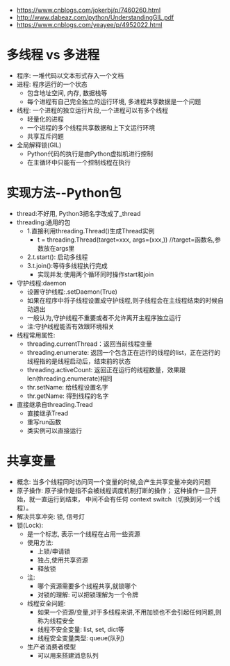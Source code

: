 - https://www.cnblogs.com/jokerbj/p/7460260.html
- http://www.dabeaz.com/python/UnderstandingGIL.pdf
- https://www.cnblogs.com/yeayee/p/4952022.html
# 多线程 vs 多进程
- 程序: 一堆代码以文本形式存入一个文档
- 进程: 程序运行的一个状态
   - 包含地址空间, 内存, 数据栈等
   - 每个进程有自己完全独立的运行环境, 多进程共享数据是一个问题
- 线程: 一个进程的独立运行片段,一个进程可以有多个线程
   - 轻量化的进程
   - 一个进程的多个线程共享数据和上下文运行环境
   - 共享互斥问题
- 全局解释锁(GIL)
   - Python代码的执行是由Python虚拟机进行控制
   - 在主循环中只能有一个控制线程在执行
# 实现方法--Python包
   - thread:不好用, Python3把名字改成了_thread 
   - threading:通用的包
     - 1.直接利用threading.Thread()生成Thread实例
         - t = threading.Thread(target=xxx, args=(xxx,)) //target=函数名,参数放在args里
     - 2.t.start(): 启动多线程
     - 3.t.join():等待多线程执行完成
         - 实现并发:使用两个循环同时操作start和join
   - 守护线程:daemon
     - 设置守护线程:.setDaemon(True)
     - 如果在程序中将子线程设置成守护线程,则子线程会在主线程结束的时候自动退出
     - 一般认为,守护线程不重要或者不允许离开主程序独立运行
     - 注:守护线程能否有效跟环境相关
   - 线程常用属性:
     - threading.currentThread：返回当前线程变量
     - threading.enumerate:     返回一个包含正在运行的线程的list，正在运行的线程指的是线程启动后，结束前的状态
     - threading.activeCount:   返回正在运行的线程数量，效果跟 len(threading.enumerate)相同
     - thr.setName:             给线程设置名字
     - thr.getName:             得到线程的名字
   - 直接继承自threading.Tread
     - 直接继承Tread
     - 重写run函数
     - 类实例可以直接运行
# 共享变量
- 概念: 当多个线程同时访问同一个变量的时候,会产生共享变量冲突的问题
- 原子操作: 原子操作是指不会被线程调度机制打断的操作；
           这种操作一旦开始，就一直运行到结束，
           中间不会有任何 context switch（切换到另一个线程）。
- 解决共享冲突: 锁, 信号灯
- 锁(Lock):
  - 是一个标志, 表示一个线程在占用一些资源
  - 使用方法:
     - 上锁/申请锁
     - 独占,使用共享资源
     - 释放锁
  - 注: 
     - 哪个资源需要多个线程共享,就锁哪个 
     - 对锁的理解: 可以把锁理解为一个令牌
  - 线程安全问题:
     - 如果一个资源/变量,对于多线程来讲,不用加锁也不会引起任何问题,则称为线程安全
     - 线程不安全变量: list, set, dict等
     - 线程安全变量类型: queue(队列)
  - 生产者消费者模型
     - 可以用来搭建消息队列
